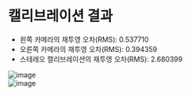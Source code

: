 # 캘리브레이션 결과

- 왼쪽 카메라의 재투영 오차(RMS): 0.537710
- 오른쪽 카메라의 재투영 오차(RMS): 0.394359
- 스테레오 캘리브레이션의 재투영 오차(RMS): 2.680399

![image](https://github.com/user-attachments/assets/f23afca1-68ba-47c8-8848-ecfa2421f6a3)
<br />
![image](https://github.com/user-attachments/assets/b910ea04-4e39-4bae-9655-bf0086873e80)
